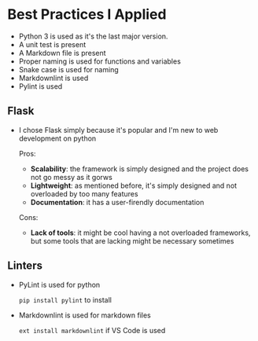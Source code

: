 # Best Practices I Applied

* Python 3 is used as it's the last major version.
* A unit test is present
* A Markdown file is present
* Proper naming is used for functions and variables
* Snake case is used for naming
* Markdownlint is used
* Pylint is used

## Flask

* I chose Flask simply because it's popular and I'm new to web development on python

    Pros:
  * **Scalability**: the framework is simply designed and the project does not go messy as it gorws
  * **Lightweight**: as mentioned before, it's simply designed and not overloaded by too many features
  * **Documentation**: it has a user-firendly documentation
  
  Cons:
  * **Lack of tools**: it might be cool having a not overloaded frameworks, but some tools that are lacking might be necessary sometimes

## Linters

* PyLint is used for python

    `pip install pylint` to install

* Markdownlint is used for markdown files

    `ext install markdownlint` if VS Code is used
